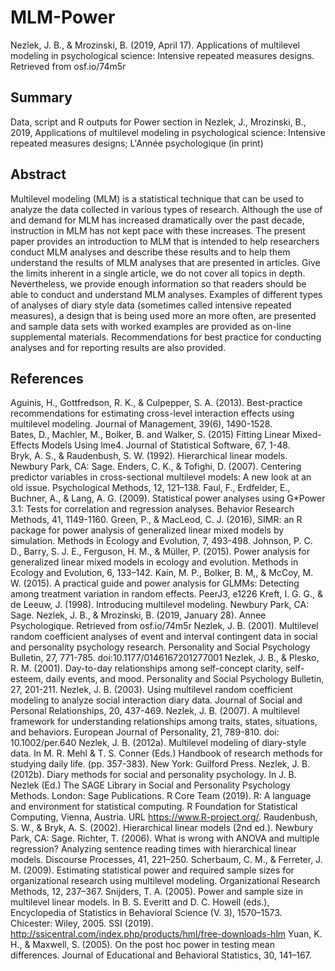 # MLM-Power
Nezlek, J. B., &amp; Mrozinski, B. (2019, April 17). Applications of multilevel modeling in psychological science: Intensive repeated measures designs. Retrieved from osf.io/74m5r 

## Summary
Data, script and R outputs for Power section in Nezlek, J., Mrozinski, B., 2019, Applications of multilevel modeling in psychological science:
Intensive repeated measures designs; L'Année psychologique (in print)

## Abstract

Multilevel modeling (MLM) is a statistical technique that can be used to analyze the data collected in various types of research. Although the use of and demand for MLM has increased dramatically over the past decade, instruction in MLM has not kept pace with these increases. The present paper provides an introduction to MLM that is intended to help researchers conduct MLM analyses and describe these results and to help them understand the results of MLM analyses that are presented in articles. Give the limits inherent in a single article, we do not cover all topics in depth. Nevertheless, we provide enough information so that readers should be able to conduct and understand MLM analyses. Examples of different types of analyses of diary style data (sometimes called intensive repeated measures), a design that is being used more an more often, are presented and sample data sets with worked examples are provided as on-line supplemental materials. Recommendations for best practice for conducting analyses and for reporting results are also provided.

## References

Aguinis, H., Gottfredson, R. K., & Culpepper, S. A. (2013). Best-practice recommendations for estimating cross-level interaction effects using multilevel modeling. Journal of Management, 39(6), 1490-1528.  
Bates, D., Machler, M., Bolker, B. and Walker, S. (2015) Fitting Linear Mixed-Effects Models Using lme4. Journal of Statistical Software, 67, 1-48.  
Bryk, A. S., & Raudenbush, S. W. (1992). Hierarchical linear models. Newbury Park, CA: Sage.
Enders, C. K., & Tofighi, D. (2007). Centering predictor variables in cross-sectional multilevel models: A new look at an old issue. Psychological Methods, 12, 121–138.
Faul, F., Erdfelder, E., Buchner, A., & Lang, A. G. (2009). Statistical power analyses using G*Power 3.1: Tests for correlation and regression analyses. Behavior Research Methods, 41, 1149-1160.
Green, P., & MacLeod, C. J. (2016), SIMR: an R package for power analysis of generalized linear mixed models by simulation. Methods in Ecology and Evolution, 7, 493-498.
Johnson, P. C. D., Barry, S. J. E., Ferguson, H. M., & Müller, P. (2015). Power analysis for generalized linear mixed models in ecology and evolution. Methods in Ecology and Evolution, 6, 133–142.
Kain, M. P., Bolker, B. M,, & McCoy, M. W. (2015). A practical guide and power analysis for GLMMs: Detecting among treatment variation in random effects. PeerJ3, e1226 
Kreft, I. G. G., & de Leeuw, J. (1998). Introducing multilevel modeling. Newbury Park, CA: Sage. 
Nezlek, J. B., & Mrozinski, B. (2019, January 28). Annee Psychologique. Retrieved from osf.io/74m5r
Nezlek, J. B. (2001). Multilevel random coefficient analyses of event and interval contingent data in social and personality psychology research. Personality and Social Psychology Bulletin, 27, 771-785. doi:10.1177/0146167201277001
Nezlek, J. B., & Plesko, R. M. (2001). Day-to-day relationships among self-concept clarity, self-esteem, daily events, and mood. Personality and Social Psychology Bulletin, 27, 201-211.
Nezlek, J. B. (2003). Using multilevel random coefficient modeling to analyze social interaction diary data. Journal of Social and Personal Relationships, 20, 437-469.
Nezlek, J. B. (2007). A multilevel framework for understanding relationships among traits, states, situations, and behaviors. European Journal of Personality, 21, 789-810. doi: 10.1002/per.640
Nezlek, J. B. (2012a). Multilevel modeling of diary-style data. In M. R. Mehl & T. S. Conner (Eds.) Handbook of research methods for studying daily life. (pp. 357-383). New York: Guilford Press.
Nezlek, J. B. (2012b). Diary methods for social and personality psychology. In J. B. Nezlek (Ed.) The SAGE Library in Social and Personality Psychology Methods. London: Sage Publications.
R Core Team (2019). R: A language and environment for statistical computing. R Foundation for Statistical Computing, Vienna, Austria. URL https://www.R-project.org/.
Raudenbush, S. W., & Bryk, A. S. (2002). Hierarchical linear models (2nd ed.). Newbury Park, CA: Sage.
Richter, T. (2006). What is wrong with ANOVA and multiple regression? Analyzing sentence reading times with hierarchical linear models. Discourse Processes, 41, 221–250.
Scherbaum, C. M., & Ferreter, J. M. (2009). Estimating statistical power and required sample sizes for organizational research using multilevel modeling. Organizational Research Methods, 12, 237–367.
Snijders, T. A. (2005). Power and sample size in multilevel linear models. In B. S. Everitt and D. C. Howell (eds.), Encyclopedia of Statistics in Behavioral Science (V. 3), 1570–1573. Chicester: Wiley, 2005.
SSI (2019). http://ssicentral.com/index.php/products/hml/free-downloads-hlm
Yuan, K. H., & Maxwell, S. (2005). On the post hoc power in testing mean differences. Journal of Educational and Behavioral Statistics, 30, 141–167. 
